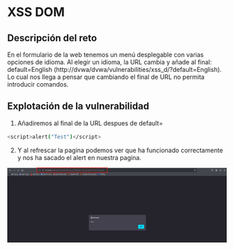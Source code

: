 # XSS DOM

## Descripción del reto

En el formulario de la web tenemos un menú desplegable con varias opciones de idioma. Al elegir un idioma, la URL cambia y añade al final: default=English (http://dvwa/dvwa/vulnerabilities/xss_d/?default=English). Lo cual nos llega a pensar que cambiando el final de URL no permita introducir comandos.

## Explotación de la vulnerabilidad

1. Añadiremos al final de la URL despues de default=

```bash
<script>alert("Test")</script>
```

2. Y al refrescar la pagina podemos ver que ha funcionado correctamente y nos ha sacado el alert en nuestra pagina.

![XSS(DOM)](/img/XSS(DOM)/Captura1.png)
